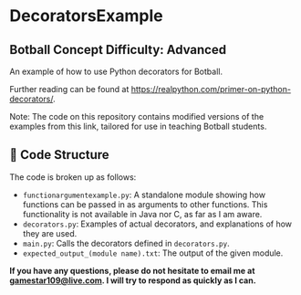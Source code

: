 # DecoratorsExample
## Botball Concept Difficulty: Advanced
An example of how to use Python decorators for Botball.

Further reading can be found at https://realpython.com/primer-on-python-decorators/.

Note: The code on this repository contains modified versions of the examples from this link, tailored for use in teaching Botball students.


## :file_folder: Code Structure
The code is broken up as follows:

- `functionargumentexample.py`: A standalone module showing how functions can be passed in as arguments to other functions. This functionality is not available in Java nor C, as far as I am aware.
- `decorators.py`: Examples of actual decorators, and explanations of how they are used.
- `main.py`: Calls the decorators defined in `decorators.py`.
- `expected_output_(module name).txt`: The output of the given module.


**If you have any questions, please do not hesitate to email me at gamestar109@live.com. I will try to respond as quickly as I can.**

